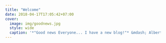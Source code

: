 ```yaml
---
title: "Welcome"
date: 2018-04-17T17:05:42+07:00
cover:
  image: img/goodnews.jpg
  style: wide
  caption: '*"Good news Everyone... I have a new blog!"* &mdash; Albert Einstein <small>(Inventor of Lightbulbs)</small>'
---
```


&nbsp;
